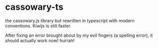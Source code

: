 # cassowary-ts
the cassowary.js library but rewritten in typescript with modern conventions. Kiwijs is still faster.

After fixing an error brought about by my evil fingers (a spelling error), it should actually work now! hurrah!
